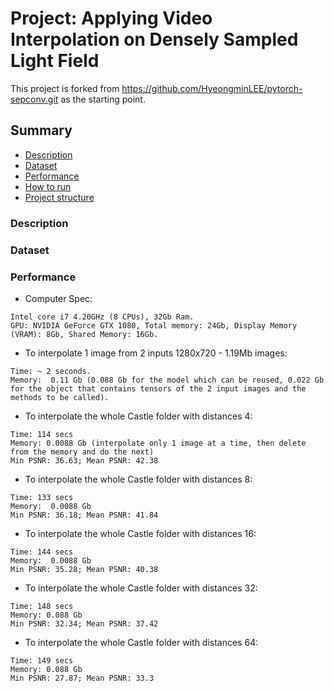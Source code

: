 # Project: Applying Video Interpolation on Densely Sampled Light Field  
This project is forked from https://github.com/HyeongminLEE/pytorch-sepconv.git as the starting point.

## Summary
* [Description](#Description)
* [Dataset](#Dataset)
* [Performance](#Performance)
* [How to run](#How-to-run)
* [Project structure](#Project-structure)

### Description

### Dataset

### Performance
* Computer Spec:  
```
Intel core i7 4.20GHz (8 CPUs), 32Gb Ram.  
GPU: NVIDIA GeForce GTX 1080, Total memory: 24Gb, Display Memory (VRAM): 8Gb, Shared Memory: 16Gb.  
```
* To interpolate 1 image from 2 inputs 1280x720 - 1.19Mb images:  
```
Time: ~ 2 seconds.  
Memory:  0.11 Gb (0.088 Gb for the model which can be reused, 0.022 Gb for the object that contains tensors of the 2 input images and the methods to be called).
```
* To interpolate the whole Castle folder with distances 4:  
```
Time: 114 secs    
Memory: 0.0088 Gb (interpolate only 1 image at a time, then delete from the memory and do the next)  
Min PSNR: 36.63; Mean PSNR: 42.38  
```
* To interpolate the whole Castle folder with distances 8:  
```
Time: 133 secs  
Memory:  0.0088 Gb  
Min PSNR: 36.18; Mean PSNR: 41.84  
```
* To interpolate the whole Castle folder with distances 16:  
```
Time: 144 secs
Memory:  0.0088 Gb  
Min PSNR: 35.28; Mean PSNR: 40.38
```
* To interpolate the whole Castle folder with distances 32:  
```
Time: 148 secs
Memory: 0.088 Gb
Min PSNR: 32.34; Mean PSNR: 37.42 
```
* To interpolate the whole Castle folder with distances 64:  
```
Time: 149 secs
Memory: 0.088 Gb
Min PSNR: 27.87; Mean PSNR: 33.3
```
